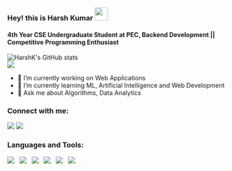 ### Hey! this is Harsh Kumar <img src="https://raw.githubusercontent.com/MartinHeinz/MartinHeinz/master/wave.gif" width="30px">
#### 4th Year CSE Undergraduate Student at PEC, Backend Development || Competitive Programming Enthusiast

![HarshK's GitHub stats](https://github-readme-stats.vercel.app/api?username=HarshaK47&show_icons=true&theme=dracula)<br/>
<img src="https://github-readme-stats.vercel.app/api/top-langs/?username=HarshaK47&layout=compact&count_private=true&show_icons=true&theme=algolia&include_all_commits=true" />

- 🔭 I’m currently working on Web Applications
- 🌱 I’m currently learning ML, Artificial Intelligence and Web Development
- 💬 Ask me about Algorithms, Data Analytics
### Connect with me:
<a href="https://www.linkedin.com/in/harshk04/"><img src="https://img.icons8.com/fluent/48/000000/linkedin.png"/></a>
<a href="https://github.com/HarshaK47/"><img src="https://img.icons8.com/fluent/48/000000/github.png"/></a>
### Languages and Tools:
<img src="https://img.icons8.com/color/48/000000/c-plus-plus-logo.png"/> &nbsp; <img src="https://img.icons8.com/color/48/000000/c-programming.png"/> &nbsp; <img src="https://img.icons8.com/color/48/000000/python.png"/> &nbsp; <img src="https://img.icons8.com/color/48/000000/html-5.png"/> &nbsp; <img src="https://img.icons8.com/color/48/000000/css3.png"/> &nbsp; <img src="https://img.icons8.com/color/48/000000/javascript.png"/>
